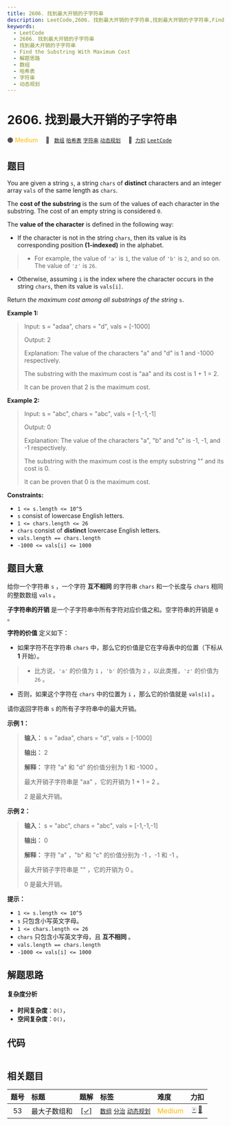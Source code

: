 ```yaml
---
title: 2606. 找到最大开销的子字符串
description: LeetCode,2606. 找到最大开销的子字符串,找到最大开销的子字符串,Find the Substring With Maximum Cost,解题思路,数组,哈希表,字符串,动态规划
keywords:
  - LeetCode
  - 2606. 找到最大开销的子字符串
  - 找到最大开销的子字符串
  - Find the Substring With Maximum Cost
  - 解题思路
  - 数组
  - 哈希表
  - 字符串
  - 动态规划
---
```


# 2606. 找到最大开销的子字符串

🟠 <font color=#ffb800>Medium</font>&emsp; 🔖&ensp; [`数组`](/tag/array.md) [`哈希表`](/tag/hash-table.md) [`字符串`](/tag/string.md) [`动态规划`](/tag/dynamic-programming.md)&emsp; 🔗&ensp;[`力扣`](https://leetcode.cn/problems/find-the-substring-with-maximum-cost) [`LeetCode`](https://leetcode.com/problems/find-the-substring-with-maximum-cost)

## 题目

You are given a string `s`, a string `chars` of **distinct** characters and an
integer array `vals` of the same length as `chars`.

The **cost of the substring** is the sum of the values of each character in
the substring. The cost of an empty string is considered `0`.

The **value of the character** is defined in the following way:

  * If the character is not in the string `chars`, then its value is its corresponding position **(1-indexed)** in the alphabet. 
> 
> * For example, the value of `'a'` is `1`, the value of `'b'` is `2`, and so on. The value of `'z'` is `26`.
  * Otherwise, assuming `i` is the index where the character occurs in the string `chars`, then its value is `vals[i]`.

Return _the maximum cost among all substrings of the string_ `s`.



**Example 1:**

> Input: s = "adaa", chars = "d", vals = [-1000]
> 
> Output: 2
> 
> Explanation: The value of the characters "a" and "d" is 1 and -1000 respectively.
> 
> The substring with the maximum cost is "aa" and its cost is 1 + 1 = 2.
> 
> It can be proven that 2 is the maximum cost.

**Example 2:**

> Input: s = "abc", chars = "abc", vals = [-1,-1,-1]
> 
> Output: 0
> 
> Explanation: The value of the characters "a", "b" and "c" is -1, -1, and -1 respectively.
> 
> The substring with the maximum cost is the empty substring "" and its cost is 0.
> 
> It can be proven that 0 is the maximum cost.

**Constraints:**

  * `1 <= s.length <= 10^5`
  * `s` consist of lowercase English letters.
  * `1 <= chars.length <= 26`
  * `chars` consist of **distinct** lowercase English letters.
  * `vals.length == chars.length`
  * `-1000 <= vals[i] <= 1000`


## 题目大意

给你一个字符串 `s` ，一个字符 **互不相同**  的字符串 `chars` 和一个长度与 `chars` 相同的整数数组 `vals` 。

**子字符串的开销**  是一个子字符串中所有字符对应价值之和。空字符串的开销是 `0` 。

**字符的价值**  定义如下：

  * 如果字符不在字符串 `chars` 中，那么它的价值是它在字母表中的位置（下标从 **1**  开始）。 
> 
> * 比方说，`'a'` 的价值为 `1` ，`'b'` 的价值为 `2` ，以此类推，`'z'` 的价值为 `26` 。
  * 否则，如果这个字符在 `chars` 中的位置为 `i` ，那么它的价值就是 `vals[i]` 。

请你返回字符串 `s` 的所有子字符串中的最大开销。



**示例 1：**

> 
> 
> 
> 
> 
> **输入：** s = "adaa", chars = "d", vals = [-1000]
> 
> **输出：** 2
> 
> **解释：** 字符 "a" 和 "d" 的价值分别为 1 和 -1000 。
> 
> 最大开销子字符串是 "aa" ，它的开销为 1 + 1 = 2 。
> 
> 2 是最大开销。
> 
> 

**示例 2：**

> 
> 
> 
> 
> 
> **输入：** s = "abc", chars = "abc", vals = [-1,-1,-1]
> 
> **输出：** 0
> 
> **解释：** 字符 "a" ，"b" 和 "c" 的价值分别为 -1 ，-1 和 -1 。
> 
> 最大开销子字符串是 "" ，它的开销为 0 。
> 
> 0 是最大开销。
> 
> 



**提示：**

  * `1 <= s.length <= 10^5`
  * `s` 只包含小写英文字母。
  * `1 <= chars.length <= 26`
  * `chars` 只包含小写英文字母，且 **互不相同**  。
  * `vals.length == chars.length`
  * `-1000 <= vals[i] <= 1000`


## 解题思路

#### 复杂度分析

- **时间复杂度**：`O()`，
- **空间复杂度**：`O()`，

## 代码

```javascript

```

## 相关题目

<!-- prettier-ignore -->
| 题号 | 标题 | 题解 | 标签 | 难度 | 力扣 |
| :------: | :------ | :------: | :------ | :------ | :------: |
| 53 | 最大子数组和 | [[✓]](/problem/0053.md) |  [`数组`](/tag/array.md) [`分治`](/tag/divide-and-conquer.md) [`动态规划`](/tag/dynamic-programming.md) | <font color=#ffb800>Medium</font> | [🀄️](https://leetcode.cn/problems/maximum-subarray) [🔗](https://leetcode.com/problems/maximum-subarray) |